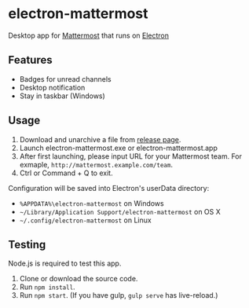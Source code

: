 # electron-mattermost
Desktop app for [Mattermost](http://www.mattermost.org/) that runs on [Electron](http://electron.atom.io/)

## Features
* Badges for unread channels
* Desktop notification
* Stay in taskbar (Windows)

## Usage
1. Download and unarchive a file from [release page](http://github.com/yuya-oc/electron-mattermost/releases).
2. Launch electron-mattermost.exe or electron-mattermost.app
3. After first launching, please input URL for your Mattermost team. For exmaple, `http://mattermost.example.com/team`.
4. Ctrl or Command + Q to exit.

Configuration will be saved into Electron's userData directory:
* `%APPDATA%\electron-mattermost` on Windows
* `~/Library/Application Support/electron-mattermost` on OS X
* `~/.config/electron-mattermost` on Linux

## Testing
Node.js is required to test this app.

1. Clone or download the source code.
2. Run `npm install`.
3. Run `npm start`. (If you have gulp, `gulp serve` has live-reload.)

